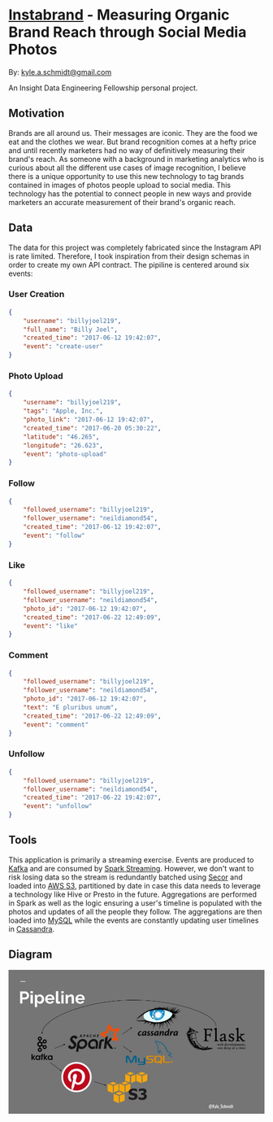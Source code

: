 # [Instabrand](http://instabrand.tech) - Measuring Organic Brand Reach through Social Media Photos
By: <kyle.a.schmidt@gmail.com>

An Insight Data Engineering Fellowship personal project.


## Motivation
Brands are all around us. Their messages are iconic. They are the food we eat and the clothes we wear.
But brand recognition comes at a hefty price and until recently marketers had no way of definitively measuring their brand's reach.
As someone with a background in marketing analytics who is curious about all the different use cases of image recognition, I believe there is a unique opportunity to use this new technology to tag brands contained in images of photos people upload to social media.
This technology has the potential to connect people in new ways and provide marketers an accurate measurement of their brand's organic reach.


## Data
The data for this project was completely fabricated since the Instagram API is rate limited.
Therefore, I took inspiration from their design schemas in order to create my own API contract.
The pipiline is centered around six events:


### User Creation
```json
{
    "username": "billyjoel219",
    "full_name": "Billy Joel",
    "created_time": "2017-06-12 19:42:07",
    "event": "create-user"
}
```

### Photo Upload
```json
{
    "username": "billyjoel219",
    "tags": "Apple, Inc.",
    "photo_link": "2017-06-12 19:42:07",
    "created_time": "2017-06-20 05:30:22",
    "latitude": "46.265",
    "longitude": "26.623",
    "event": "photo-upload"
}
```

### Follow
```json
{
    "followed_username": "billyjoel219",
    "follower_username": "neildiamond54",
    "created_time": "2017-06-12 19:42:07",
    "event": "follow"
}
```

### Like
```json
{
    "followed_username": "billyjoel219",
    "follower_username": "neildiamond54",
    "photo_id": "2017-06-12 19:42:07",
    "created_time": "2017-06-22 12:49:09",
    "event": "like"
}
```

### Comment
```json
{
    "followed_username": "billyjoel219",
    "follower_username": "neildiamond54",
    "photo_id": "2017-06-12 19:42:07",
    "text": "E pluribus unum",
    "created_time": "2017-06-22 12:49:09",
    "event": "comment"
}
```

### Unfollow
```json
{
    "followed_username": "billyjoel219",
    "follower_username": "neildiamond54",
    "created_time": "2017-06-22 19:42:07",
    "event": "unfollow"
}
```

## Tools
This application is primarily a streaming exercise.
Events are produced to [Kafka](https://kafka.apache.org/) and are consumed by [Spark Streaming](https://spark.apache.org/streaming/). However, we don't want to risk losing data so the stream is redundantly batched using [Secor](https://github.com/pinterest/secor) and loaded into [AWS S3](https://aws.amazon.com/s3/), partitioned by date in case this data needs to leverage a technology like Hive or Presto in the future.
Aggregations are performed in Spark as well as the logic ensuring a user's timeline is populated with the photos and updates of all the people they follow.
The aggregations are then loaded into [MySQL](https://www.mysql.com/) while the events are constantly updating user timelines in [Cassandra](http://cassandra.apache.org/).

## Diagram
![Process Diagram](./Process_Diagram.jpg)
